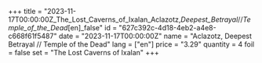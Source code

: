 +++
title = "2023-11-17T00:00:00Z_The_Lost_Caverns_of_Ixalan_Aclazotz,_Deepest_Betrayal_//_Temple_of_the_Dead_[en]_false"
id = "627c392c-4d18-4eb2-a4e8-c668f61f5487"
date = "2023-11-17T00:00:00Z"
name = "Aclazotz, Deepest Betrayal // Temple of the Dead"
lang = ["en"]
price = "3.29"
quantity = 4
foil = false
set = "The Lost Caverns of Ixalan"
+++
